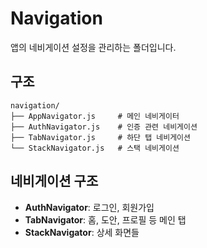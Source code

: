 # Navigation

앱의 네비게이션 설정을 관리하는 폴더입니다.

## 구조

```
navigation/
├── AppNavigator.js     # 메인 네비게이터
├── AuthNavigator.js    # 인증 관련 네비게이션
├── TabNavigator.js     # 하단 탭 네비게이션
└── StackNavigator.js   # 스택 네비게이션
```

## 네비게이션 구조

- **AuthNavigator**: 로그인, 회원가입
- **TabNavigator**: 홈, 도안, 프로필 등 메인 탭
- **StackNavigator**: 상세 화면들